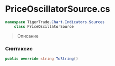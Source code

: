 
# PriceOscillatorSource.cs
```csharp
namespace TigerTrade.Chart.Indicators.Sources  
    class PriceOscillatorSource
```

> Описание

### Синтаксис
```csharp
public override string ToString()
```
